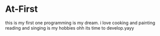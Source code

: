 # At-First
this is my first one
programming is my dream.
i love cooking and painting
reading and singing is my hobbies
ohh its time to develop.yayy
